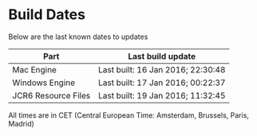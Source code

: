 # Build Dates

Below are the last known dates to updates

Part | Last build update
-----|-----
Mac Engine | Last built: 16 Jan 2016; 22:30:48
Windows Engine | Last built: 17 Jan 2016; 00:22:37
JCR6 Resource Files | Last built: 19 Jan 2016; 11:32:45
All times are in CET (Central European Time: Amsterdam, Brussels, Paris, Madrid)



